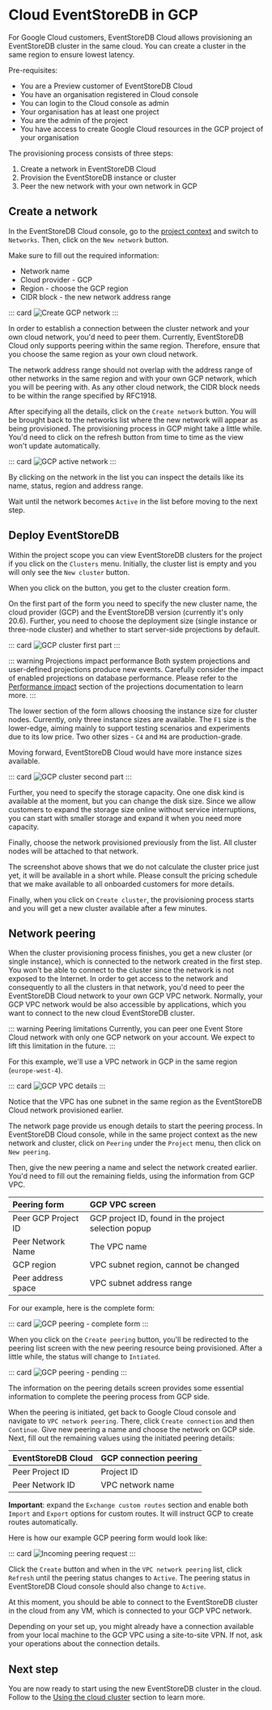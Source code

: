 # Cloud EventStoreDB in GCP

For Google Cloud customers, EventStoreDB Cloud allows provisioning an EventStoreDB cluster in the same cloud. You can create a cluster in the same region to ensure lowest latency.

Pre-requisites:
- You are a Preview customer of EventStoreDB Cloud
- You have an organisation registered in Cloud console
- You can login to the Cloud console as admin
- Your organisation has at least one project
- You are the admin of the project
- You have access to create Google Cloud resources in the GCP project of your organisation

The provisioning process consists of three steps:
1. Create a network in EventStoreDB Cloud
2. Provision the EventStoreDB instance or cluster
3. Peer the new network with your own network in GCP

## Create a network

In the EventStoreDB Cloud console, go to the [project context](../../quick-start.md#projects) and switch to `Networks`. Then, click on the `New network` button.
 
 Make sure to fill out the required information:
 - Network name
 - Cloud provider - GCP
 - Region - choose the GCP region
 - CIDR block - the new network address range
 
::: card 
![Create GCP network](./images/gcp-create-network.png)
:::
 
 In order to establish a connection between the cluster network and your own cloud network, you'd need to peer them. Currently, EventStoreDB Cloud only supports peering within the same region. Therefore, ensure that you choose the same region as your own cloud network.
 
 The network address range should not overlap with the address range of other networks in the same region and with your own GCP network, which you will be peering with. As any other cloud network, the CIDR block needs to be within the range specified by RFC1918.
 
After specifying all the details, click on the `Create network` button. You will be brought back to the networks list where the new network will appear as being provisioned. The provisioning process in GCP might take a little while. You'd need to click on the refresh button from time to time as the view won't update automatically.

::: card 
![GCP active network](./images/gcp-network-active.png)
:::

By clicking on the network in the list you can inspect the details like its name, status, region and address range.

Wait until the network becomes `Active` in the list before moving to the next step.

## Deploy EventStoreDB

Within the project scope you can view EventStoreDB clusters for the project if you click on the `Clusters` menu. Initially, the cluster list is empty and you will only see the `New cluster` button.

When you click on the button, you get to the cluster creation form.

On the first part of the form you need to specify the new cluster name, the cloud provider (GCP) and the EventStoreDB version (currently it's only 20.6). Further, you need to choose the deployment size (single instance or three-node cluster) and whether to start server-side projections by default.

::: card 
![GCP cluster first part](./images/gcp-new-cluster-1.png)
:::

::: warning Projections impact performance
Both system projections and user-defined projections produce new events. Carefully consider the impact of enabled projections on database performance. Please refer to the [Performance impact](../../../server/v5/server/projections/README.md#performance-impact) section of the projections documentation to learn more.
:::

The lower section of the form allows choosing the instance size for cluster nodes. Currently, only three instance sizes are available. The `F1` size is the lower-edge, aiming mainly to support testing scenarios and experiments due to its low price. Two other sizes - `C4` and `M4` are production-grade.

Moving forward, EventStoreDB Cloud would have more instance sizes available.

::: card 
![GCP cluster second part](./images/gcp-new-cluster-2.png)
:::

Further, you need to specify the storage capacity. One one disk kind is available at the moment, but you can change the disk size. Since we allow customers to expand the storage size online without service interruptions, you can start with smaller storage and expand it when you need more capacity.

Finally, choose the network provisioned previously from the list. All cluster nodes will be attached to that network.

The screenshot above shows that we do not calculate the cluster price just yet, it will be available in a short while. Please consult the pricing schedule that we make available to all onboarded customers for more details.

Finally, when you click on `Create cluster`, the provisioning process starts and you will get a new cluster available after a few minutes.

## Network peering

When the cluster provisioning process finishes, you get a new cluster (or single instance), which is connected to the network created in the first step. You won't be able to connect to the cluster since the network is not exposed to the Internet. In order to get access to the network and consequently to all the clusters in that network, you'd need to peer the EventStoreDB Cloud network to your own GCP VPC network. Normally, your GCP VPC network would be also accessible by applications, which you want to connect to the new cloud EventStoreDB cluster.

::: warning Peering limitations
Currently, you can peer one Event Store Cloud network with only one GCP network on your account. We expect to lift this limitation in the future.
:::

For this example, we'll use a VPC network in GCP in the same region (`europe-west-4`).

::: card 
![GCP VPC details](./images/gpc-vpc-details.png)
:::

Notice that the VPC has one subnet in the same region as the EventStoreDB Cloud network provisioned earlier.

The network page provide us enough details to start the peering process. In EventStoreDB Cloud console, while in the same project context as the new network and cluster, click on `Peering` under the `Project` menu, then click on `New peering`.

Then, give the new peering a name and select the network created earlier. You'd need to fill out the remaining fields, using the information from GCP VPC.

| Peering form | GCP VPC screen |
| :----------- | :------------- |
| Peer GCP Project ID | GCP project ID, found in the project selection popup |
| Peer Network Name | The VPC name |
| GCP region | VPC subnet region, cannot be changed |
| Peer address space | VPC subnet address range |

For our example, here is the complete form:

::: card 
![GCP peering - complete form](./images/gcp-peering-1.png)
:::

When you click on the `Create peering` button, you'll be redirected to the peering list screen with the new peering resource being provisioned. After a little while, the status will change to `Intiated`.

::: card 
![GCP peering - pending](./images/gcp-peering-2.png)
:::

The information on the peering details screen provides some essential information to complete the peering process from GCP side.

When the peering is initiated, get back to Google Cloud console and navigate to `VPC network peering`. There, click `Create connection` and then `Continue`. Give new peering a name and choose the network on GCP side. Next, fill out the remaining values using the initiated peering details:

| EventStoreDB Cloud | GCP connection peering |
| :---------------- | :--------------------- |
| Peer Project ID | Project ID |
| Peer Network ID | VPC network name |

**Important**: expand the `Exchange custom routes` section and enable both `Import` and `Export` options for custom routes. It will instruct GCP to create routes automatically.

Here is how our example GCP peering form would look like:

::: card 
![Incoming peering request](./images/gcp-peering-3.png)
:::

Click the `Create` button and when in the `VPC network peering` list, click `Refresh` until the peering status changes to `Active`. The peering status in EventStoreDB Cloud console should also change to `Active`.

At this moment, you should be able to connect to the EventStoreDB cluster in the cloud from any VM, which is connected to your GCP VPC network.

Depending on your set up, you might already have a connection available from your local machine to the GCP VPC using a site-to-site VPN. If not, ask your operations about the connection details.

## Next step

You are now ready to start using the new EventStoreDB cluster in the cloud. Follow to the [Using the cloud cluster](../../use) section to learn more.


 
